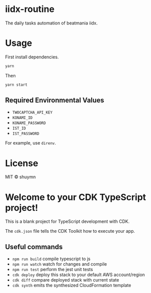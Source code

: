 # iidx-routine

The daily tasks automation of beatmania iidx.

# Usage

First install dependencies.

```bash
yarn
```

Then

```bash
yarn start
```

## Required Environmental Values

- `TWOCAPTCHA_API_KEY`
- `KONAMI_ID`
- `KONAMI_PASSWORD`
- `IST_ID`
- `IST_PASSWORD`

For example, use `direnv`.

# License

MIT © shuymn

# Welcome to your CDK TypeScript project!

This is a blank project for TypeScript development with CDK.

The `cdk.json` file tells the CDK Toolkit how to execute your app.

## Useful commands

- `npm run build` compile typescript to js
- `npm run watch` watch for changes and compile
- `npm run test` perform the jest unit tests
- `cdk deploy` deploy this stack to your default AWS account/region
- `cdk diff` compare deployed stack with current state
- `cdk synth` emits the synthesized CloudFormation template
